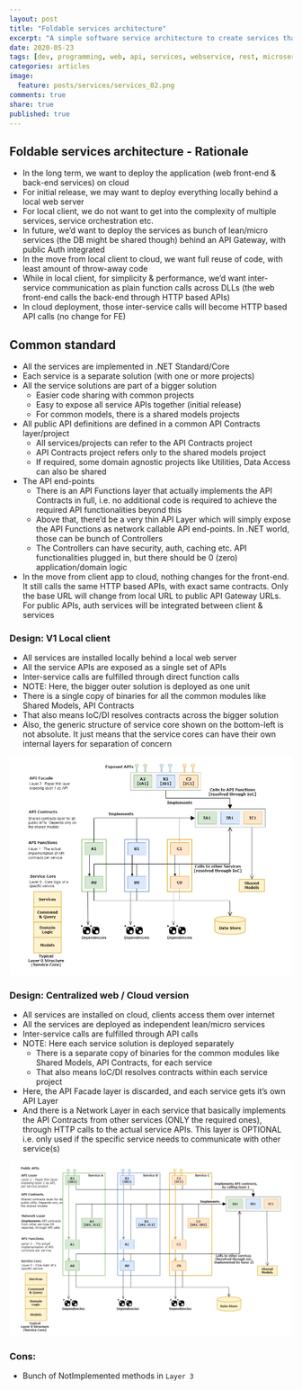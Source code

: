 ```yaml
---
layout: post
title: "Foldable services architecture"
excerpt: "A simple software service architecture to create services that can be scaled out separately, or be run a single set of service end-points"
date: 2020-05-23
tags: [dev, programming, web, api, services, webservice, rest, microservices, soa]
categories: articles
image:
  feature: posts/services/services_02.png
comments: true
share: true
published: true
---
```


## Foldable services architecture - Rationale

* In the long term, we want to deploy the application (web front-end & back-end services) on cloud
* For initial release, we may want to deploy everything locally behind a local web server
* For local client, we do not want to get into the complexity of multiple services, service orchestration etc.
* In future, we’d want to deploy the services as bunch of lean/micro services (the DB might be shared though) behind an API Gateway, with public Auth integrated
* In the move from local client to cloud, we want full reuse of code, with least amount of throw-away code
* While in local client, for simplicity & performance, we’d want inter-service communication as plain function calls across DLLs (the web front-end calls the back-end through HTTP based APIs)
* In cloud deployment, those inter-service calls will become HTTP based API calls (no change for FE)

## Common standard

* All the services are implemented in .NET Standard/Core
* Each service is a separate solution (with one or more projects)
* All the service solutions are part of a bigger solution
    * Easier code sharing with common projects
    * Easy to expose all service APIs together (initial release)
    * For common models, there is a shared models projects
* All public API definitions are defined in a common API Contracts layer/project
    * All services/projects can refer to the API Contracts project
    * API Contracts project refers only to the shared models project
    * If required, some domain agnostic projects like Utilities, Data Access can also be shared
* The API end-points
    * There is an API Functions layer that actually implements the API Contracts in full, i.e. no additional code is required to achieve the required API functionalities beyond this
    * Above that, there’d be a very thin API Layer which will simply expose the API Functions as network callable API end-points. In .NET world, those can be bunch of Controllers
    * The Controllers can have security, auth, caching etc. API functionalities plugged in, but there should be 0 (zero) application/domain logic
* In the move from client app to cloud, nothing changes for the front-end. It still calls the same HTTP based APIs, with exact same contracts. Only the base URL will change from local URL to public API Gateway URLs. For public APIs, auth services will be integrated between client & services

### Design: V1 Local client

* All services are installed locally behind a local web server
* All the service APIs are exposed as a single set of APIs
* Inter-service calls are fulfilled through direct function calls
* NOTE: Here, the bigger outer solution is deployed as one unit
* There is a single copy of binaries for all the common modules like Shared Models, API Contracts
* That also means IoC/DI resolves contracts across the bigger solution
* Also, the generic structure of service core shown on the bottom-left is not absolute. It just means that the service cores can have their own internal layers for separation of concern

![Image](/images/posts/services/services_01.png)

### Design: Centralized web / Cloud version

* All services are installed on cloud, clients access them over internet
* All the services are deployed as independent lean/micro services
* Inter-service calls are fulfilled through API calls
* NOTE: Here each service solution is deployed separately
    * There is a separate copy of binaries for the common modules like Shared Models, API Contracts, for each service
    * That also means IoC/DI resolves contracts within each service project
* Here, the API Facade layer is discarded, and each service gets it’s own API Layer
* And there is a Network Layer in each service that basically implements the API Contracts from other services (ONLY the required ones), through HTTP calls to the actual service APIs. This layer is OPTIONAL i.e. only used if the specific service needs to communicate with other service(s)

![Image](/images/posts/services/services_02.png)

### Cons:

* Bunch of NotImplemented methods in `Layer 3`